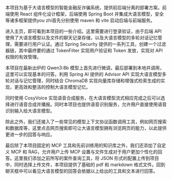 本项目为基于大语言模型的智能金融反诈骗系统，提供前后端分离的部署方案。前端使用 React 组件化设计框架，后端使用 Spring Boot 并集成大语言模型，安全等诸多框架提供you zhi首先分别使用 maven 和 vite 启动后端与前端服务。

进入主页，即可看到本项目的一些介绍。这里需要进行登录验证，由于后端 API 使用了大语言模型以及文件的聊天记录存储，以及大语言模型的多轮对话记忆管理，需要进行用户认证。通过 Spring Security 提供的一系列工具，创建一个过滤器链，其中最终要的通过 TokenFilter 实现用户验证和 Token 发放，实现对 API 权限的有效管理。

本项目在最新出炉的 Qwen3:8b 模型上首先进行微调，最后部署到本地并调用，这里可以实现基本的问答。利用 Spring AI 提供的 Advisor API 实现大语言模型多轮对话与记忆管理，同时结合 ChromaDB 实现向量库存储和增强式检索生成的实现，更高效和整洁的控制大语言模型记忆。

同时使用 CosyVoice 实现语音合成服务，在大语言模型流式相应完成之后可以选择进行语音合成并播报。同时本项目也提供语音识别服务，允许用户直接使用语音识别输入给大语言模型。

除此之外，我们还接入了一些常见的模型上下文协议函数调用工具，例如网页搜索和数据库等，这里点击网页搜索即可让大语言模型拥有浏览网页的能力，以此提供更进一步的回答与响应。

最后除了本项目固定的 MCP 工具和先前训练用的知识库之外，我们还添加了自定义 MCP 和 RAG，允许用户上传 MCP 设置与文件生成对于用户更加个性化的回答。这里我们添加之前所写的案件查询工具，将 JSON 形式的配置上传到项目中，同时选择上传文件，本项目提供了基础的 pdf 和 markdown 格式文件。回到聊天框中可以看见大语言模型的回答会依据以上给出的工具和文本进行回答。